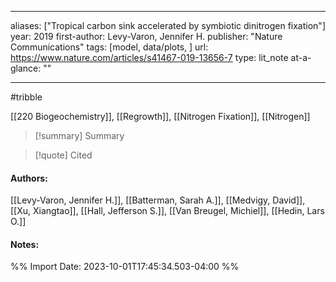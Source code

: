   
---
aliases: ["Tropical carbon sink accelerated by symbiotic dinitrogen fixation"] 
year: 2019 
first-author: Levy-Varon, Jennifer H.
publisher: "Nature Communications" 
tags: [model, data/plots, ]
url: https://www.nature.com/articles/s41467-019-13656-7 
type: lit_note
at-a-glance: ""

--- 
#tribble

[[220 Biogeochemistry]], [[Regrowth]], [[Nitrogen Fixation]], [[Nitrogen]]

>[!summary] Summary

>[!quote] Cited

#### Authors:
[[Levy-Varon, Jennifer H.]], [[Batterman, Sarah A.]], [[Medvigy, David]], [[Xu, Xiangtao]], [[Hall, Jefferson S.]], [[Van Breugel, Michiel]], [[Hedin, Lars O.]]
#### Notes:


%% Import Date: 2023-10-01T17:45:34.503-04:00 %%

